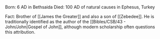 Born: 6 AD in Bethsaida
Died: 100 AD of natural causes in Ephesus, Turkey

Fact: Brother of [[James the Greater]] and also a son of [[Zebedee]]. He is traditionally identified as the author of the [[Bibles/CSB/43 - John/John|Gospel of John]], although modern scholarship often questions this attribution.